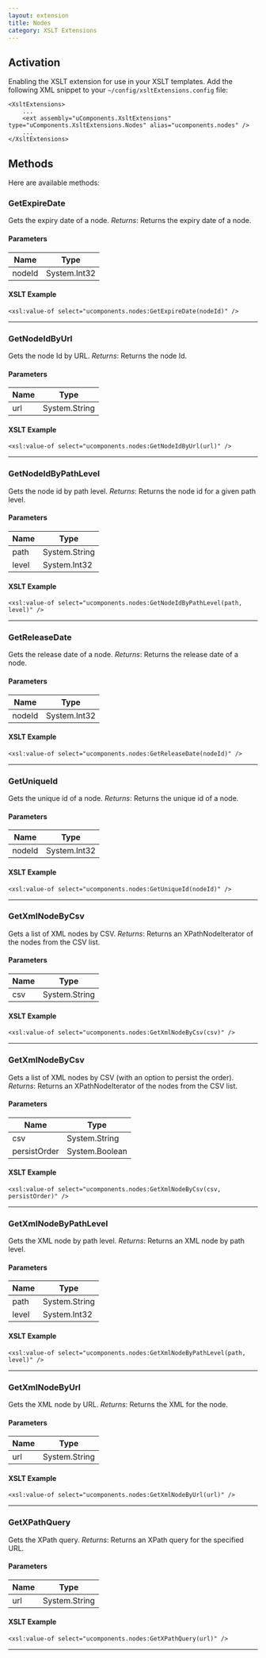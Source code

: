 ```yaml
---
layout: extension
title: Nodes
category: XSLT Extensions
---
```


## Activation
Enabling the XSLT extension for use in your XSLT templates.
Add the following XML snippet to your `~/config/xsltExtensions.config` file:

	<XsltExtensions>
		...
		<ext assembly="uComponents.XsltExtensions" type="uComponents.XsltExtensions.Nodes" alias="ucomponents.nodes" />
		...
	</XsltExtensions>

## Methods
Here are available methods:

### GetExpireDate
Gets the expiry date of a node.
_Returns_: Returns the expiry date of a node.

#### Parameters
| Name | Type |
|------|------|
| nodeId | System.Int32 |

#### XSLT Example

	<xsl:value-of select="ucomponents.nodes:GetExpireDate(nodeId)" />


*****

### GetNodeIdByUrl
Gets the node Id by URL.
_Returns_: Returns the node Id.

#### Parameters
| Name | Type |
|------|------|
| url | System.String |

#### XSLT Example

	<xsl:value-of select="ucomponents.nodes:GetNodeIdByUrl(url)" />


*****

### GetNodeIdByPathLevel
Gets the node id by path level.
_Returns_: Returns the node id for a given path level.

#### Parameters
| Name | Type |
|------|------|
| path | System.String |
| level | System.Int32 |

#### XSLT Example

	<xsl:value-of select="ucomponents.nodes:GetNodeIdByPathLevel(path, level)" />


*****

### GetReleaseDate
Gets the release date of a node.
_Returns_: Returns the release date of a node.

#### Parameters
| Name | Type |
|------|------|
| nodeId | System.Int32 |

#### XSLT Example

	<xsl:value-of select="ucomponents.nodes:GetReleaseDate(nodeId)" />


*****

### GetUniqueId
Gets the unique id of a node.
_Returns_: Returns the unique id of a node.

#### Parameters
| Name | Type |
|------|------|
| nodeId | System.Int32 |

#### XSLT Example

	<xsl:value-of select="ucomponents.nodes:GetUniqueId(nodeId)" />


*****

### GetXmlNodeByCsv
Gets a list of XML nodes by CSV.
_Returns_: Returns an XPathNodeIterator of the nodes from the CSV list.

#### Parameters
| Name | Type |
|------|------|
| csv | System.String |

#### XSLT Example

	<xsl:value-of select="ucomponents.nodes:GetXmlNodeByCsv(csv)" />


*****

### GetXmlNodeByCsv
Gets a list of XML nodes by CSV (with an option to persist the order).
_Returns_: Returns an XPathNodeIterator of the nodes from the CSV list.

#### Parameters
| Name | Type |
|------|------|
| csv | System.String |
| persistOrder | System.Boolean |

#### XSLT Example

	<xsl:value-of select="ucomponents.nodes:GetXmlNodeByCsv(csv, persistOrder)" />


*****

### GetXmlNodeByPathLevel
Gets the XML node by path level.
_Returns_: Returns an XML node by path level.

#### Parameters
| Name | Type |
|------|------|
| path | System.String |
| level | System.Int32 |

#### XSLT Example

	<xsl:value-of select="ucomponents.nodes:GetXmlNodeByPathLevel(path, level)" />


*****

### GetXmlNodeByUrl
Gets the XML node by URL.
_Returns_: Returns the XML for the node.

#### Parameters
| Name | Type |
|------|------|
| url | System.String |

#### XSLT Example

	<xsl:value-of select="ucomponents.nodes:GetXmlNodeByUrl(url)" />


*****

### GetXPathQuery
Gets the XPath query.
_Returns_: Returns an XPath query for the specified URL.

#### Parameters
| Name | Type |
|------|------|
| url | System.String |

#### XSLT Example

	<xsl:value-of select="ucomponents.nodes:GetXPathQuery(url)" />


*****

